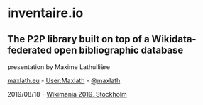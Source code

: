 # inventaire.io
## The P2P library built on top of a Wikidata-federated open bibliographic database

presentation by Maxime Lathuilière

[maxlath.eu](https://maxlath.eu) - [User:Maxlath](https://www.wikidata.org/wiki/User:Maxlath) - [@maxlath](https://twitter.com/maxlath)

<div class="separator"></div>

2019/08/18 - [Wikimania 2019, Stockholm](https://wikimania.wikimedia.org/wiki/2019:Libraries/inventaire.io:_the_P2P_library_built_on_top_of_a_Wikidata-federated_open_bibliographic_database)
